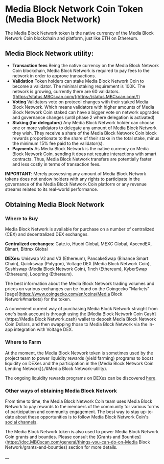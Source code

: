 # Media Block Network Coin Token (Media Block Network)

The Media Block Network token is the native currency of the Media Block Network Coin blockchain and platform, just like ETH on Ethereum.&#x20;

## Media Block Network utility:

* **Transaction fees** Being the native currency on the Media Block Network Coin blockchain, Media Block Network is required to pay fees to the network in order to approve transactions.
* **Validation** Token holders can stake Media Block Network Coin to become a validator. The minimal staking requirement is 100K. The network is growing, currently there are 60 validators. ([https://status.MBCscan.com/](https://status.MBCscan.com/))
* **Voting** Validators vote on protocol changes with their staked Media Block Network. Which means validators with higher amounts of Media Block Network Coin staked can have a bigger vote on network upgrades and governance changes (until phase 2 where delegation is activated)
* **Staking (for delegators)** Any Media Block Network holder can choose one or more validators to delegate any amount of Media Block Network they wish. They receive a share of the Media Block Network Coin block rewards proportionate to the share of their stake in the total stake, minus the minimum 15% fee paid to the validator(s).
* **Payments** As Media Block Network is the native currency on Media Block Network Coin, sending it does not require interactions with smart contracts. Thus, Media Block Network transfers are potentially faster and less costly in terms of transaction fees.

**IMPORTANT**: Merely possessing any amount of Media Block Network tokens does not endow holders with any rights to participate in the governance of the Media Block Network Coin platform or any revenue streams related to its real-world performance.&#x20;

## Obtaining Media Block Network

### Where to Buy

Media Block Network is available for purchase on a number of centralized (CEX) and decentralized DEX exchanges.

**Centralized exchanges**: Gate.io, Huobi Global, MEXC Global, AscendEX, Bimart, Bittrex Global

**DEXes:** Uniswap V2 and V3 (Ethereum), PancakeSwap (Binance Smart Chain), Quickswap (Polygon), Voltage DEX (Media Block Network Coin), Sushiswap (Media Block Network Coin), 1inch (Ethereum), KyberSwap (Ethereum), Loopring (Ethereum).

The best information about the Media Block Network trading volumes and prices on various exchanges can be found on the Coingecko "Markets" [page](https://www.coingecko.com/en/coins/Media Block Network#markets) for the token. &#x20;

A convenient current way of purchasing Media Block Network straight from one's bank account is through using the [Media Block Network Coin Cash](https://Media Block Network.cash) wallet to deposit Media Block Network Coin Dollars, and then swapping those to Media Block Network via the in-app integration with Voltage DEX.

### Where to Farm

At the moment, the Media Block Network token is sometimes used by the project team to power liquidity rewards (yield farming) programs to boost liquidity on DEXes and the participation in the [Media Block Network Coin Lending Network](./#Media Block Network-utility).

The ongoing liquidity rewards programs on DEXes can be discovered [here](https://app.voltage.finance/index.html#/farm/39656).

### Other ways of obtaining Media Block Network

From time to time, the Media Block Network Coin team uses Media Block Network to pay rewards to the members of the community for various forms of participation and community engagement. The best way to stay up-to-date about these opportunities is to follow Media Block Network Coin's [social channels](https://doc.MBCscan.com/general/community).

The Media Block Network token is also used to power Media Block Network Coin grants and bounties. Please consult the [Grants and Bounties](https://doc.MBCscan.com/general/things-you-can-do-on-Media Block Network/grants-and-bounties) section for more details.

\_\_
